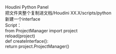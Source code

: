 Houdini Python Panel  
把文件夹整个复制进文档/Houdini XX.X/scripts/python  
新建一个interface  
Script：  
    from ProjectManager import project  
    reload(project)  
    def createInterface():  
        return project.ProjectManager()  
